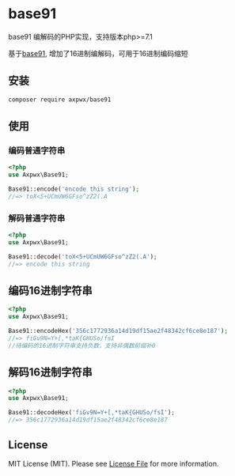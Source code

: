 # base91

base91 编解码的PHP实现，支持版本php>=7.1

基于[base91](http://base91.sourceforge.net/), 增加了16进制编解码，可用于16进制编码缩短

## 安装
```bash
composer require axpwx/base91
```

## 使用
### 编码普通字符串

```php
<?php
use Axpwx\Base91;

Base91::encode('encode this string');
//=> toX<5+UCmUW6GFso^zZ2(.A
```

### 解码普通字符串

```php
<?php
use Axpwx\Base91;

Base91::decode('toX<5+UCmUW6GFso^zZ2(.A');
//=> encode this string
```

## 编码16进制字符串

```php
<?php
use Axpwx\Base91;

Base91::encodeHex('356c1772936a14d19df15ae2f48342cf6ce8e187');
//=> fiGv9N=Y+[,*taK{GHUSo/fsI
//待编码的16进制字符串支持负数，支持非偶数前缀补0
```

## 解码16进制字符串

```php
<?php
use Axpwx\Base91;

Base91::decodeHex('fiGv9N=Y+[,*taK{GHUSo/fsI');
//=> 356c1772936a14d19df15ae2f48342cf6ce8e187
```

## License
MIT License (MIT). Please see [License File](https://github.com/axpwx/base91/blob/master/LICENSE) for more information.
